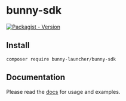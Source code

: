 # bunny-sdk

[![Packagist - Version](https://img.shields.io/packagist/v/bunny-launcher/bunny-sdk?color=blue)](https://packagist.org/packages/bunny-launcher/bunny-sdk)

## Install

```shell
composer require bunny-launcher/bunny-sdk
```

## Documentation

Please read the [docs](https://bunny-launcher.com/bunny-sdk/languages/php) for usage and examples.
